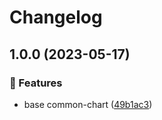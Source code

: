 # Changelog

## 1.0.0 (2023-05-17)


### 🚀 Features

* base common-chart ([49b1ac3](https://github.com/WDaan/common-chart/commit/49b1ac35f506438ae6b40e493e7dd237bff8c138))
